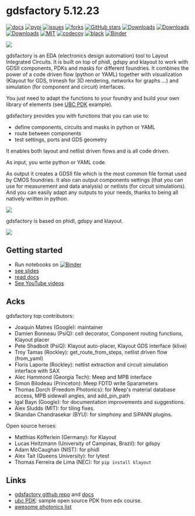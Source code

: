 # gdsfactory 5.12.23

[![docs](https://github.com/gdsfactory/gdsfactory/actions/workflows/pages.yml/badge.svg)](https://gdsfactory.github.io/gdsfactory/)
[![pypi](https://img.shields.io/pypi/v/gdsfactory)](https://pypi.org/project/gdsfactory/)
[![issues](https://img.shields.io/github/issues/gdsfactory/gdsfactory)](https://github.com/gdsfactory/gdsfactory/issues)
[![forks](https://img.shields.io/github/forks/gdsfactory/gdsfactory.svg)](https://github.com/gdsfactory/gdsfactory/network/members)
[![GitHub stars](https://img.shields.io/github/stars/gdsfactory/gdsfactory.svg)](https://github.com/gdsfactory/gdsfactory/stargazers)
[![Downloads](https://pepy.tech/badge/gdsfactory)](https://pepy.tech/project/gdsfactory)
[![Downloads](https://pepy.tech/badge/gdsfactory/month)](https://pepy.tech/project/gdsfactory)
[![Downloads](https://pepy.tech/badge/gdsfactory/week)](https://pepy.tech/project/gdsfactory)
[![MIT](https://img.shields.io/github/license/gdsfactory/gdsfactory)](https://choosealicense.com/licenses/mit/)
[![codecov](https://img.shields.io/codecov/c/github/gdsfactory/gdsfactory)](https://codecov.io/gh/gdsfactory/gdsfactory/tree/master/gdsfactory)
[![black](https://img.shields.io/badge/code%20style-black-000000.svg)](https://github.com/psf/black)
[![Binder](https://mybinder.org/badge_logo.svg)](https://mybinder.org/v2/gh/gdsfactory/gdsfactory/HEAD)

![](https://i.imgur.com/v4wpHpg.png)

gdsfactory is an EDA (electronics design automation) tool to Layout Integrated Circuits.
It is built on top of phidl, gdspy and klayout to work with GDSII components, PDKs and masks for different foundries.
It combines the power of a code driven flow (python or YAML) together with visualization (Klayout for GDS, trimesh for 3D rendering, networkx for graphs ...) and simulation (for component and circuit) interfaces.

You just need to adapt the functions to your foundry and build your own library of elements (see [UBC PDK](https://github.com/gdsfactory/ubc) example).

gdsfactory provides you with functions that you can use to:

- define components, circuits and masks in python or YAML
- route between components
- test settings, ports and GDS geometry

It enables both layout and netlist driven flows and is all code driven.

As input, you write python or YAML code.

As output it creates a GDSII file which is the most common file format used by CMOS foundries.
It also can output components settings (that you can use for measurement and data analysis) or netlists (for circuit simulations). And you can easily adapt any outputs to your needs, thanks to being all natively written in python.

![](https://i.imgur.com/XbhWJDz.png)


gdsfactory is based on phidl, gdspy and klayout.

![](https://i.imgur.com/zMpvrWr.png)


## Getting started

- Run notebooks on [![Binder](https://mybinder.org/badge_logo.svg)](https://mybinder.org/v2/gh/gdsfactory/gdsfactory/HEAD)
- [see slides](https://docs.google.com/presentation/d/1_ZmUxbaHWo_lQP17dlT1FWX-XD8D9w7-FcuEih48d_0/edit#slide=id.g11711f50935_0_5)
- [read docs](https://gdsfactory.github.io/gdsfactory/)
- [See YouTube videos](https://www.youtube.com/channel/UCp4ZA52J1pH4XI5gvLjgB_g)

## Acks

gdsfactory top contributors:

- Joaquin Matres (Google): maintainer
- Damien Bonneau (PsiQ): cell decorator, Component routing functions, Klayout placer
- Pete Shadbolt (PsiQ): Klayout auto-placer, Klayout GDS interface (klive)
- Troy Tamas (Rockley): get_route_from_steps, netlist driven flow (from_yaml)
- Floris Laporte (Rockley): netlist extraction and circuit simulation interface with SAX
- Alec Hammond (Georgia Tech): Meep and MPB interface
- Simon Bilodeau (Princeton): Meep FDTD write Sparameters
- Thomas Dorch (Freedom Photonics): for Meep's material database access, MPB sidewall angles, and add_pin_path
- Igal Bayn (Google): for documentation improvements and suggestions.
- Alex Sludds (MIT): for tiling fixes.
- Skandan Chandrasekar (BYU): for simphony and SiPANN plugins.

Open source heroes:

- Matthias Köfferlein (Germany): for Klayout
- Lucas Heitzmann (University of Campinas, Brazil): for gdspy
- Adam McCaughan (NIST): for phidl
- Alex Tait (Queens University): for lytest
- Thomas Ferreira de Lima (NEC): for `pip install klayout`

## Links

- [gdsfactory github repo](https://github.com/gdsfactory/gdsfactory) and [docs](https://gdsfactory.github.io/gdsfactory/)
- [ubc PDK](https://github.com/gdsfactory/ubc): sample open source PDK from edx course.
- [awesome photonics list](https://github.com/joamatab/awesome_photonics)
